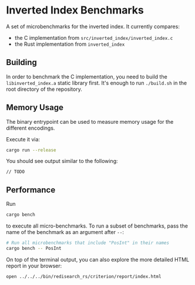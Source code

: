 # Inverted Index Benchmarks

A set of microbenchmarks for the inverted index.
It currently compares:
- the C implementation from `src/inverted_index/inverted_index.c`
- the Rust implementation from `inverted_index`

## Building

In order to benchmark the C implementation, you need to build the `libinverted_index.a`
static library first.
It's enough to run `./build.sh` in the root directory of the repository.

## Memory Usage

The binary entrypoint can be used to measure memory usage for the different encodings.

Execute it via:

```bash
cargo run --release
```

You should see output similar to the following:

```text
// TODO
```

## Performance

Run

```bash
cargo bench
```

to execute all micro-benchmarks.
To run a subset of benchmarks, pass the name of the benchmark as an argument after `--`:

```bash
# Run all microbenchmarks that include "PosInt" in their names
cargo bench -- PosInt
```

On top of the terminal output, you can also explore the more detailed HTML report in your browser:

```bash
open ../../../bin/redisearch_rs/criterion/report/index.html
```

